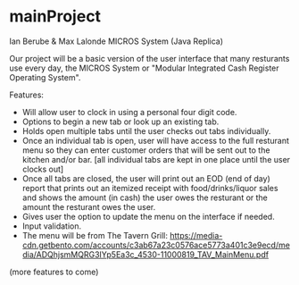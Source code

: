 # mainProject
Ian Berube & Max Lalonde
MICROS System (Java Replica)

Our project will be a basic version of the user interface that many resturants use
every day, the MICROS System or "Modular Integrated Cash Register Operating System".

Features:
- Will allow user to clock in using a personal four digit code.
- Options to begin a new tab or look up an existing tab.
- Holds open multiple tabs until the user checks out tabs individually.
- Once an individual tab is open, user will have access to the full resturant menu
    so they can enter customer orders that will be sent out to the kitchen and/or bar.
    [all individual tabs are kept in one place until the user clocks out]
- Once all tabs are closed, the user will print out an EOD (end of day) report that
    prints out an itemized receipt with food/drinks/liquor sales and shows the amount (in cash)
    the user owes the resturant or the amount the resturant owes the user.
- Gives user the option to update the menu on the interface if needed.
- Input validation.
- The menu will be from The Tavern Grill: 
https://media-cdn.getbento.com/accounts/c3ab67a23c0576ace5773a401c3e9ecd/media/ADQhjsmMQRG3IYp5Ea3c_4530-11000819_TAV_MainMenu.pdf


(more features to come)
